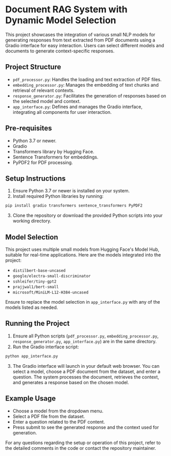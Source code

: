 # Document RAG System with Dynamic Model Selection

This project showcases the integration of various small NLP models for generating responses from text extracted from PDF documents using a Gradio interface for easy interaction. Users can select different models and documents to generate context-specific responses.

## Project Structure

- `pdf_processor.py`: Handles the loading and text extraction of PDF files.
- `embedding_processor.py`: Manages the embedding of text chunks and retrieval of relevant contexts.
- `response_generator.py`: Facilitates the generation of responses based on the selected model and context.
- `app_interface.py`: Defines and manages the Gradio interface, integrating all components for user interaction.

## Pre-requisites

- Python 3.7 or newer.
- Gradio
- Transformers library by Hugging Face.
- Sentence Transformers for embeddings.
- PyPDF2 for PDF processing.

## Setup Instructions

1. Ensure Python 3.7 or newer is installed on your system.
2. Install required Python libraries by running:

```bash
pip install gradio transformers sentence_transformers PyPDF2
```

3. Clone the repository or download the provided Python scripts into your working directory.

## Model Selection

This project uses multiple small models from Hugging Face's Model Hub, suitable for real-time applications. Here are the models integrated into the project:

- `distilbert-base-uncased`
- `google/electra-small-discriminator`
- `sshleifer/tiny-gpt2`
- `prajjwal1/bert-small`
- `microsoft/MiniLM-L12-H384-uncased`

Ensure to replace the model selection in `app_interface.py` with any of the models listed as needed.

## Running the Project

1. Ensure all Python scripts (`pdf_processor.py`, `embedding_processor.py`, `response_generator.py`, `app_interface.py`) are in the same directory.
2. Run the Gradio interface script:

```bash
python app_interface.py
```

3. The Gradio interface will launch in your default web browser. You can select a model, choose a PDF document from the dataset, and enter a question. The system processes the document, retrieves the context, and generates a response based on the chosen model.

## Example Usage

- Choose a model from the dropdown menu.
- Select a PDF file from the dataset.
- Enter a question related to the PDF content.
- Press submit to see the generated response and the context used for generation.

For any questions regarding the setup or operation of this project, refer to the detailed comments in the code or contact the repository maintainer.